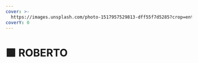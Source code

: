 ```yaml
---
cover: >-
  https://images.unsplash.com/photo-1517957529813-dff55f7d5285?crop=entropy&cs=srgb&fm=jpg&ixid=M3wxOTcwMjR8MHwxfHNlYXJjaHw0fHxuZWdvY2lvc3xlbnwwfHx8fDE3MDAyNzM4MzZ8MA&ixlib=rb-4.0.3&q=85
coverY: 0
---
```


# 🟩 ROBERTO

